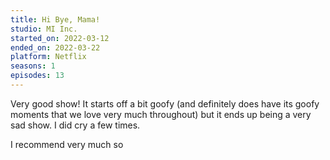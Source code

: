 ```yaml
---
title: Hi Bye, Mama!
studio: MI Inc.
started_on: 2022-03-12
ended_on: 2022-03-22
platform: Netflix
seasons: 1
episodes: 13
---
```


Very good show! It starts off a bit goofy (and definitely does have its goofy moments that we love very much throughout) but it ends up being a very sad show. I did cry a few times.

I recommend very much so
